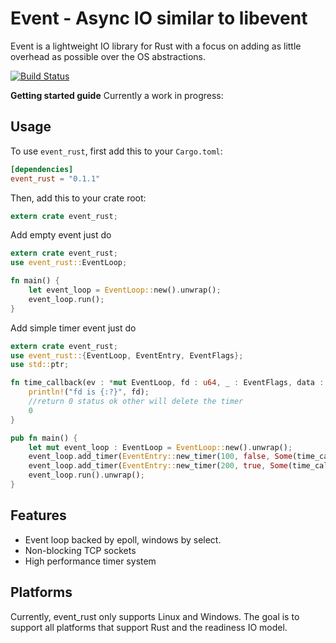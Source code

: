 # Event - Async IO similar to libevent

Event is a lightweight IO library for Rust with a focus on adding as
little overhead as possible over the OS abstractions.

[![Build Status](https://api.travis-ci.org/tickbh/event_rust.svg?branch=master)](https://travis-ci.org/tickbh/event_rust)

**Getting started guide**
Currently a work in progress:

## Usage

To use `event_rust`, first add this to your `Cargo.toml`:

```toml
[dependencies]
event_rust = "0.1.1"
```

Then, add this to your crate root:

```rust
extern crate event_rust;
```

Add empty event just do
```rust
extern crate event_rust;
use event_rust::EventLoop;

fn main() {
    let event_loop = EventLoop::new().unwrap();
    event_loop.run();
}
```

Add simple timer event just do
```rust
extern crate event_rust;
use event_rust::{EventLoop, EventEntry, EventFlags};
use std::ptr;

fn time_callback(ev : *mut EventLoop, fd : u64, _ : EventFlags, data : *mut ()) -> i32 {
    println!("fd is {:?}", fd);
    //return 0 status ok other will delete the timer
    0
}

pub fn main() {
    let mut event_loop : EventLoop = EventLoop::new().unwrap();
    event_loop.add_timer(EventEntry::new_timer(100, false, Some(time_callback), Some( ptr::null_mut() )));
    event_loop.add_timer(EventEntry::new_timer(200, true, Some(time_callback), Some( ptr::null_mut() )));
    event_loop.run().unwrap();
}
```

## Features

* Event loop backed by epoll, windows by select.
* Non-blocking TCP sockets
* High performance timer system

## Platforms

Currently, event_rust only supports Linux and Windows. The goal is to support
all platforms that support Rust and the readiness IO model.
